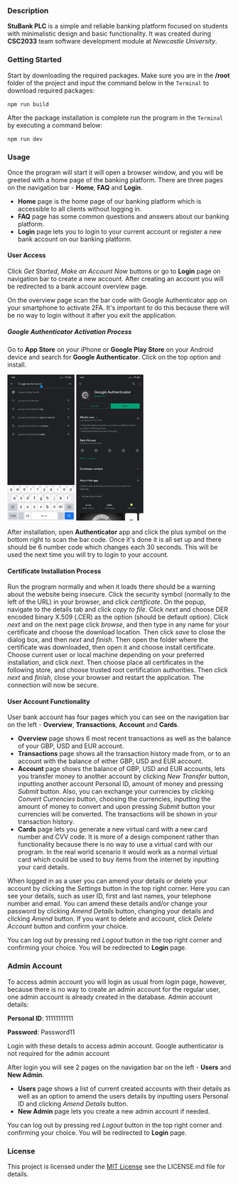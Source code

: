 ### Description
**StuBank PLC** is a simple and reliable banking platform focused on students with minimalistic design and basic 
functionality. It was created during **CSC2033** team software development module at *Newcastle University*.

### Getting Started
Start by downloading the required packages. Make sure you are in the **/root** folder of the 
project and input the command below in the ````Terminal```` to download required packages:
````
npm run build
````
After the package installation is complete run the program in the ````Terminal```` by executing a command below:
````
npm run dev
````
### Usage
Once the program will start it will open a browser window, and you will be greeted with a home page of the banking
platform. There are three pages on the navigation bar - **Home**, **FAQ** and **Login**.
+ **Home** page is the home page of our banking platform which is accessible to all clients without logging in.
+ **FAQ** page has some common questions and answers about our banking platform.
+ **Login** page lets you to login to your current account or register a new bank account on our banking platform.

#### User Access
Click *Get Started*, *Make an Account Now* buttons or go to **Login** page on navigation bar to create a new account. 
After creating an account you will be redirected to a bank account overview page.

On the overview page scan the bar code with Google Authenticator app on your smartphone to activate 2FA. It's important
to do this because there will be no way to login without it after you exit the application.

##### Google Authenticator Activation Process

Go to **App Store** on your iPhone or **Google Play Store** on your Android device and search for 
**Google Authenticator**. Click on the top option and install.

<img src="root/client/public/images/Play Store Search.jpg" width="30%" alt="">

<img src="root/client/public/images/Play Store Authenticator.jpg" width="30%" alt="">

After installation, open **Authenticator** app and click the plus symbol on the bottom right to scan the bar code. Once
it's done it is all set up and there should be 6 number code which changes each 30 seconds. This will be used the next 
time you will try to login to your account.

#### Certificate Installation Process

Run the program normally and when it loads there should be a warning about the website being insecure. Click the
security symbol (normally to the left of the URL) in your browser, and click *certificate*. On the popup, navigate to the
details tab and click *copy to file*. Click *next* and choose DER encoded binary X.509 (.CER) as the option (should be
default option). Click *next* and on the next page click *browse*, and then type in any name for your certificate and choose
the download location. Then click *save* to close the dialog box, and then *next* and *finish*. Then open the folder where the
certificate was downloaded, then open it and choose install certificate. Choose current user or local machine depending
on your preferred installation, and click *next*. Then choose place all certificates in the following store, and choose
trusted root certification authorities. Then click *next* and *finish*, close your browser and restart the
application. The connection will now be secure.

#### User Account Functionality
User bank account has four pages which you can see on the navigation bar on the left - **Overview**, **Transactions**, 
**Account** and **Cards**. 
+ **Overview** page shows 6 most recent transactions as well as the balance of your GBP, USD and EUR account. 
+ **Transactions** page shows all the transaction history made from, or to an account with the balance of either 
  GBP, USD and EUR account.
+ **Account** page shows the balance of GBP, USD and EUR accounts, lets you transfer money to another account by
  clicking *New Transfer* button, inputting another account Personal ID, amount of money and pressing *Submit* button.
  Also, you can exchange your currencies by clicking *Convert Currencies* button, choosing the currencies,
  inputting the amount of money to convert and upon pressing *Submit* button your currencies will be converted. The
  transactions will be shown in your transaction history.
+ **Cards** page lets you generate a new virtual card with a new card number and CVV code. It is more of a design
  component rather than functionality because there is no way to use a virtual card with our program. In the real world
  scenario it would work as a normal virtual card which could be used to buy items from the internet by inputting your 
  card details.
  
When logged in as a user you can amend your details or delete your account by clicking the *Settings* button in the top 
right corner. Here you can see your details, such as user ID, first and last names, your telephone number and email. 
You can amend these details and/or change your password by clicking *Amend Details* button, changing your details and
clicking *Amend* button. If you want to delete and account, click *Delete Account* button and confirm your choice. 

You can log out by pressing red *Logout* button in the top right corner and confirming your choice. You will be
redirected to **Login** page.

### Admin Account
To access admin account you will login as usual from *login* page, however, because there is no way to create an admin
account for the regular user, one admin account is already created in the database. Admin account details:

**Personal ID**: 11111111111

**Password**: Password11

Login with these details to access admin account. Google authenticator is not required for the admin account

After login you will see 2 pages on the navigation bar on the left - **Users** and **New Admin**. 
+ **Users** page shows 
  a list of current created accounts with their details as well as an option to amend the users details by inputting 
  users Personal ID and clicking *Amend Details* button. 
+ **New Admin** page lets you create a new admin account if needed.

You can log out by pressing red *Logout* button in the top right corner and confirming your choice. You will be
redirected to **Login** page.

### License
This project is licensed under the [MIT License](https://choosealicense.com/licenses/mit/) see the LICENSE.md file
for details.
